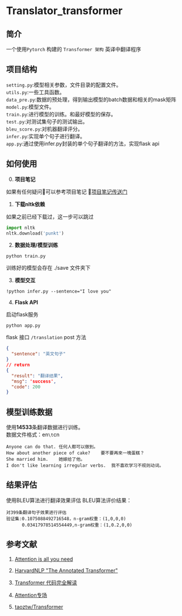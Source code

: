 # Translator_transformer

## 简介
一个使用`Pytorch` 构建的 `Transformer 架构` 英译中翻译程序 <br>

## 项目结构 
`setting.py`:模型相关参数，文件目录的配置文件。  
`utils.py`:一些工具函数。  
`data_pre.py`:数据的预处理，得到输出模型的batch数据和相关的mask矩阵  
`model.py`:模型文件。  
`train.py`:进行模型的训练。和最好模型的保存。  
`test.py`:对测试集句子的测试输出。  
`bleu_score.py`:对机器翻译评分。  
`infer.py`:实现单个句子进行翻译。  
`app.py`:通过使用infer.py封装的单个句子翻译的方法，实现flask api  


## 如何使用
0. **项目笔记**

如果有任何疑问🤔️可以参考项目笔记 🤖️[项目笔记传送门](https://github.com/chenjunyi1999/ML-Tutorial/tree/main/EN2CN%E9%A1%B9%E7%9B%AE%E7%AC%94%E8%AE%B0)
 
1. **下载nltk依赖**

如果之前已经下载过，这一步可以跳过
```python
import nltk
nltk.download('punkt')
```
2. **数据处理/模型训练**
```
python train.py
```
 训练好的模型会存在 ./save 文件夹下
 
3. **模型交互**

```
!python infer.py --sentence="I love you" 
```
4. **Flask API**

启动flask服务
```
python app.py
```
flask 接口  `/translation` post 方法
```json
{
  "sentence": "英文句子"
}
// return
{
  "result": "翻译结果",
  "msg": 'success',
  "code": 200
}
```

## 模型训练数据
使用**14533**条翻译数据进行训练。  
数据文件格式：en`\t`cn

    Anyone can do that.	任何人都可以做到。
    How about another piece of cake?	要不要再來一塊蛋糕？
    She married him.	她嫁给了他。
    I don't like learning irregular verbs.	我不喜欢学习不规则动词。
  

## 结果评估
使用BLEU算法进行翻译效果评估
BLEU算法评价结果：  
    
    对399条翻译句子效果进行评估
    验证集:0.1075088492716548，n-gram权重：(1,0,0,0)
          0.03417978514554449,n-gram权重：(1,0.2,0,0)

## 参考文献
1. [Attention is all you need](https://arxiv.org/pdf/1706.03762.pdf)

2. [HarvardNLP "The Annotated Transformer"](http://nlp.seas.harvard.edu/2018/04/03/attention.html)

3. [Transformer 代码完全解读](https://blog.csdn.net/dQCFKyQDXYm3F8rB0/article/details/120540057)

4. [Attention专场](https://blog.csdn.net/u012759262/article/details/103999959)

5. [taoztw/Transformer](https://github.com/taoztw/Transformer)
